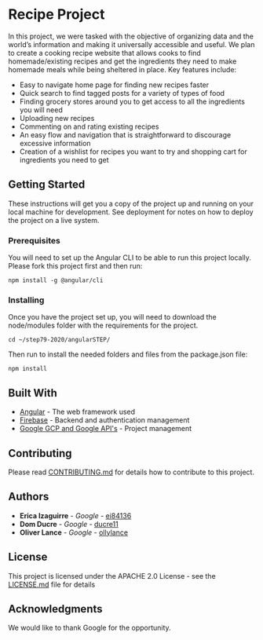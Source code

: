 # Recipe Project
In this project, we were tasked with the objective of organizing data and the world’s information and making it universally accessible and useful. 
We plan to create a cooking recipe website that allows cooks to find homemade/existing recipes and get the ingredients they need to make homemade meals
while being sheltered in place. Key features include:

- Easy to navigate home page for finding new recipes faster
- Quick search to find tagged posts for a variety of types of food
- Finding grocery stores around you to get access to all the ingredients you will need
- Uploading new recipes
- Commenting on and rating existing recipes
- An easy flow and navigation that is straightforward to discourage excessive information
- Creation of a wishlist for recipes you want to try and shopping cart for ingredients you need to get

## Getting Started

These instructions will get you a copy of the project up and running on your local machine for development. See deployment for notes on how to deploy
the project on a live system.

### Prerequisites

You will need to set up the Angular CLI to be able to run this project locally. Please fork this project first and then run:

```
npm install -g @angular/cli
```

### Installing

Once you have the project set up, you will need to download the node/modules folder with the requirements for the project.

```
cd ~/step79-2020/angularSTEP/
```

Then run to install the needed folders and files from the package.json file:

```
npm install
```

## Built With

* [Angular](https://angular.io/) - The web framework used
* [Firebase](https://firebase.google.com/) - Backend and authentication management
* [Google GCP and Google API's](https://cloud.google.com/gcp/) - Project management

## Contributing

Please read [CONTRIBUTING.md](https://github.com/googleinterns/.github/blob/master/CONTRIBUTING.md) for details how to contribute to this project.

## Authors

* **Erica Izaguirre** - *Google* - [ei84136](https://github.com/ei84136)
* **Dom Ducre** - *Google* - [ducre11](https://github.com/ducre11)
* **Oliver Lance** - *Google* - [ollylance](https://github.com/ollylance)

## License

This project is licensed under the APACHE 2.0 License - see the [LICENSE.md](https://github.com/googleinterns/step79-2020/blob/addCommunityFiles/LICENSE) file for details

## Acknowledgments

We would like to thank Google for the opportunity.
